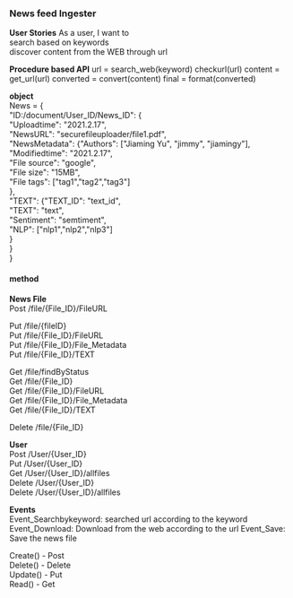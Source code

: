 ### News feed Ingester

**User Stories**
As a user, I want to  
search based on keywords  
discover content from the WEB through url

**Procedure based API**
url = search_web(keyword)
checkurl(url)
content = get_url(url)
converted = convert(content)
final = format(converted)

**object**  
News = {  
    "ID:/document/User_ID/News_ID": {  
        "Uploadtime": "2021.2.17",  
        "NewsURL": "securefileuploader/file1.pdf",  
        "NewsMetadata": {"Authors": ["Jiaming Yu", "jimmy", "jiamingy"],  
                         "Modifiedtime": "2021.2.17",  
                         "File source": "google",  
                         "File size": "15MB",  
                         "File tags": ["tag1","tag2","tag3"]  
                        },  
      "TEXT": {"TEXT_ID": "text_id",  
               "TEXT": "text",  
               "Sentiment": "semtiment",  
               "NLP": ["nlp1","nlp2","nlp3"]  
              }    
    }  
}  
#### method
**News File**  
Post /file/{File_ID}/FileURL    

Put /file/{fileID}  
Put /file/{File_ID}/FileURL    
Put /file/{File_ID}/File_Metadata    
Put /file/{File_ID}/TEXT  

Get /file/findByStatus  
Get /file/{File_ID}  
Get /file/{File_ID}/FileURL    
Get /file/{File_ID}/File_Metadata    
Get /file/{File_ID}/TEXT  

Delete /file/{File_ID}  

**User**  
Post /User/{User_ID}  
Put /User/{User_ID}  
Get /User/{User_ID}/allfiles  
Delete /User/{User_ID}  
Delete /User/{User_ID}/allfiles  

**Events**   
Event_Searchbykeyword: searched url according to the keyword
Event_Download: Download from the web according to the url
Event_Save: Save the news file

Create() - Post  
Delete() - Delete  
Update() - Put  
Read() - Get  
